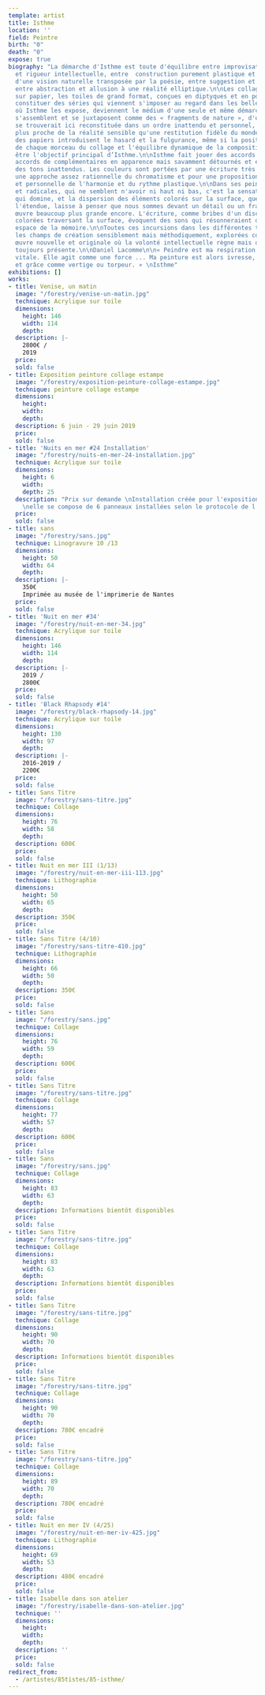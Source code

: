 ```yaml
---
template: artist
title: Isthme
location: ''
field: Peintre
birth: "0"
death: "0"
expose: true
biography: "La démarche d'Isthme est toute d'équilibre entre improvisation sensible
  et rigueur intellectuelle, entre  construction purement plastique et frémissement
  d'une vision naturelle transposée par la poésie, entre suggestion et évidence picturale,
  entre abstraction et allusion à une réalité elliptique.\n\nLes collages, les peintures
  sur papier, les toiles de grand format, conçues en diptyques et en polyptyques jusqu'à
  constituer des séries qui viennent s'imposer au regard dans les belles architectures
  où Isthme les expose, deviennent le médium d'une seule et même démarche.\nLes collages
  s'assemblent et se juxtaposent comme des « fragments de nature », d'une nature qui
  se trouverait ici reconstituée dans un ordre inattendu et personnel, par une vision
  plus proche de la réalité sensible qu'une restitution fidèle du monde. Les déchirures
  des papiers introduisent le hasard et la fulgurance, même si la position réfléchie
  de chaque morceau du collage et l'équilibre dynamique de la composition semblent
  être l'objectif principal d’Isthme.\n\nIsthme fait jouer des accords audacieux,
  accords de complémentaires en apparence mais savamment détournés et enrichis par
  des tons inattendus. Les couleurs sont portées par une écriture très libre selon
  une approche assez rationnelle du chromatisme et pour une proposition novatrice
  et personnelle de l'harmonie et du rythme plastique.\n\nDans ses peintures abstraites
  et radicales, qui ne semblent n'avoir ni haut ni bas, c'est la sensation spatiale
  qui domine, et la dispersion des éléments colorés sur la surface, quelle qu'en soit
  l'étendue, laisse à penser que nous sommes devant un détail ou un fragment d'une
  œuvre beaucoup plus grande encore. L'écriture, comme bribes d'un discours de formes
  colorées traversant la surface, évoquent des sons qui résonneraient dans le vaste
  espace de la mémoire.\n\nToutes ces incursions dans les différentes techniques et
  les champs de création sensiblement mais méthodiquement, explorées constituent  une
  œuvre nouvelle et originale où la volonté intellectuelle règne mais où la main est
  toujours présente.\n\nDaniel Lacomme\n\n« Peindre est ma respiration. Elle m'est
  vitale. Elle agit comme une force ... Ma peinture est alors ivresse, réjouissance
  et grâce comme vertige ou torpeur. » \nIsthme"
exhibitions: []
works:
- title: Venise, un matin
  image: "/forestry/venise-un-matin.jpg"
  technique: Acrylique sur toile
  dimensions:
    height: 146
    width: 114
    depth:
  description: |-
    2800€ /
    2019
  price:
  sold: false
- title: Exposition peinture collage estampe
  image: "/forestry/exposition-peinture-collage-estampe.jpg"
  technique: peinture collage estampe
  dimensions:
    height:
    width:
    depth:
  description: 6 juin - 29 juin 2019
  price:
  sold: false
- title: 'Nuits en mer #24 Installation'
  image: "/forestry/nuits-en-mer-24-installation.jpg"
  technique: Acrylique sur toile
  dimensions:
    height: 6
    width:
    depth: 25
  description: "Prix sur demande \nInstallation créée pour l'exposition à la galerie
    \nelle se compose de 6 panneaux installées selon le protocole de l'artiste"
  price:
  sold: false
- title: sans
  image: "/forestry/sans.jpg"
  technique: Linogravure 10 /13
  dimensions:
    height: 50
    width: 64
    depth:
  description: |-
    350€
    Imprimée au musée de l'imprimerie de Nantes
  price:
  sold: false
- title: 'Nuit en mer #34'
  image: "/forestry/nuit-en-mer-34.jpg"
  technique: Acrylique sur toile
  dimensions:
    height: 146
    width: 114
    depth:
  description: |-
    2019 /
    2800€
  price:
  sold: false
- title: 'Black Rhapsody #14'
  image: "/forestry/black-rhapsody-14.jpg"
  technique: Acrylique sur toile
  dimensions:
    height: 130
    width: 97
    depth:
  description: |-
    2016-2019 /
    2200€
  price:
  sold: false
- title: Sans Titre
  image: "/forestry/sans-titre.jpg"
  technique: Collage
  dimensions:
    height: 76
    width: 58
    depth:
  description: 600€
  price:
  sold: false
- title: Nuit en mer III (1/13)
  image: "/forestry/nuit-en-mer-iii-113.jpg"
  technique: Lithographie
  dimensions:
    height: 50
    width: 65
    depth:
  description: 350€
  price:
  sold: false
- title: Sans Titre (4/10)
  image: "/forestry/sans-titre-410.jpg"
  technique: Lithographie
  dimensions:
    height: 66
    width: 50
    depth:
  description: 350€
  price:
  sold: false
- title: Sans
  image: "/forestry/sans.jpg"
  technique: Collage
  dimensions:
    height: 76
    width: 59
    depth:
  description: 600€
  price:
  sold: false
- title: Sans Titre
  image: "/forestry/sans-titre.jpg"
  technique: Collage
  dimensions:
    height: 77
    width: 57
    depth:
  description: 600€
  price:
  sold: false
- title: Sans
  image: "/forestry/sans.jpg"
  technique: Collage
  dimensions:
    height: 83
    width: 63
    depth:
  description: Informations bientôt disponibles
  price:
  sold: false
- title: Sans Titre
  image: "/forestry/sans-titre.jpg"
  technique: Collage
  dimensions:
    height: 83
    width: 63
    depth:
  description: Informations bientôt disponibles
  price:
  sold: false
- title: Sans Titre
  image: "/forestry/sans-titre.jpg"
  technique: Collage
  dimensions:
    height: 90
    width: 70
    depth:
  description: Informations bientôt disponibles
  price:
  sold: false
- title: Sans Titre
  image: "/forestry/sans-titre.jpg"
  technique: Collage
  dimensions:
    height: 90
    width: 70
    depth:
  description: 780€ encadré
  price:
  sold: false
- title: Sans Titre
  image: "/forestry/sans-titre.jpg"
  technique: Collage
  dimensions:
    height: 89
    width: 70
    depth:
  description: 780€ encadré
  price:
  sold: false
- title: Nuit en mer IV (4/25)
  image: "/forestry/nuit-en-mer-iv-425.jpg"
  technique: Lithographie
  dimensions:
    height: 69
    width: 53
    depth:
  description: 480€ encadré
  price:
  sold: false
- title: Isabelle dans son atelier
  image: "/forestry/isabelle-dans-son-atelier.jpg"
  technique: ''
  dimensions:
    height:
    width:
    depth:
  description: ''
  price:
  sold: false
redirect_from:
  - /artistes/85tistes/85-isthme/
---
```


